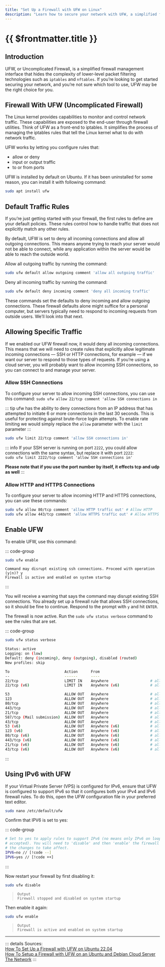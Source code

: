 ```yaml
---
title: "Set Up a Firewall with UFW on Linux"
description: "Learn how to secure your network with UFW, a simplified firewall management interface that configures iptables rules to allow or deny traffic to/from ports."
---
```


# {{ $frontmatter.title }}

## Introduction

UFW, or Uncomplicated Firewall, is a simplified firewall management interface that hides the complexity of lower-level
packet filtering technologies such as ```iptables``` and ```nftables```. If you’re looking to get started securing your
network, and you’re not sure which tool to use, UFW may be the right choice for you.

## Firewall With UFW (Uncomplicated Firewall)

The Linux kernel provides capabilities to monitor and control network traffic. These capabilities are exposed to the
end-user through firewall utilities. Think of UFW as a front-end to iptables. It simplifies the process of managing the
iptables rules that tell the Linux kernel what to do with network traffic.

UFW works by letting you configure rules that:

- allow or deny
- input or output traffic
- to or from ports

UFW is installed by default on Ubuntu. If it has been uninstalled for some reason, you can install it with following
command:

``` bash
sudo apt install ufw
```

## Default Traffic Rules

If you’re just getting started with your firewall, the first rules to define are your default policies. These rules
control how to handle traffic that does not explicitly match any other rules.

By default, UFW is set to deny all
incoming connections and allow all outgoing connections. This means anyone trying to reach your server would not be able
to connect, while any application within the server would be able to reach the outside world.

Allow all outgoing traffic by running the command:

``` bash
sudo ufw default allow outgoing comment 'allow all outgoing traffic'
```

Deny all incoming traffic by running the command:

``` bash
sudo ufw default deny incoming comment 'deny all incoming traffic'
```

These commands set the defaults to deny incoming and allow outgoing connections. These firewall defaults alone might
suffice for a personal computer, but servers typically need to respond to incoming requests from outside users. We’ll
look into that next.

## Allowing Specific Traffic

If we enabled our UFW firewall now, it would deny all incoming connections. This means that we will need to create rules
that explicitly allow legitimate incoming connections — SSH or HTTP connections, for example — if we want our server to
respond to those types of requests. If you’re using a cloud server, you will probably want to allow incoming SSH
connections, so you can connect to and manage your server.

### Allow SSH Connections

To configure your server to allow incoming SSH connections, you can use this command:
`sudo ufw allow 22/tcp comment 'allow SSH connections in`

::: tip
ufw has the ability to deny connections from an IP address that has attempted to initiate 6 or more connections in the
last 30 seconds. This is useful for protecting against brute-force login attempts.
To enable rate limiting we would
simply replace the `allow` parameter with the `limit` parameter
:::

``` bash
sudo ufw limit 22/tcp comment 'allow SSH connections in'
```

::: info
If your SSH server is running on port `2222`, you could allow connections with the same syntax, but replace it with port
`2222`:  
`sudo ufw limit 2222/tcp comment 'allow SSH connections in'`

**Please note that if you use the port number by itself, it effects tcp and udp as well**
:::

### Allow HTTP and HTTPS Connections

To configure your server to allow incoming HTTP and HTTPS connections, you can use these commands:

``` bash
sudo ufw allow 80/tcp comment 'allow HTTP traffic out' # Allow HTTP
sudo ufw allow 443/tcp comment 'allow HTTPS traffic out' # Allow HTTPS
```

## Enable UFW

To enable UFW, use this command:

::: code-group

``` bash
sudo ufw enable
```

``` [output]
Command may disrupt existing ssh connections. Proceed with operation (y|n)? y
Firewall is active and enabled on system startup
```

:::

You will receive a warning that says the command may disrupt existing SSH connections. You already set up a firewall
rule that allows SSH connections, so it should be fine to continue. Respond to the prompt with `y` and hit `ENTER`.

The firewall is now active. Run the `sudo ufw status verbose` command to see the rules that are set.

::: code-group

``` bash
sudo ufw status verbose
```

``` bash [output]
Status: active
Logging: on (low)
Default: deny (incoming), deny (outgoing), disabled (routed)
New profiles: skip

To                         Action      From
--                         ------      ----
22/tcp                     LIMIT IN    Anywhere                   # allow SSH connections in
22/tcp (v6)                LIMIT IN    Anywhere (v6)              # allow SSH connections in

53                         ALLOW OUT   Anywhere                   # allow DNS calls out
123                        ALLOW OUT   Anywhere                   # allow NTP out
80/tcp                     ALLOW OUT   Anywhere                   # allow HTTP traffic out
443/tcp                    ALLOW OUT   Anywhere                   # allow HTTPS traffic out
21/tcp                     ALLOW OUT   Anywhere                   # allow FTP traffic out
587/tcp (Mail submission)  ALLOW OUT   Anywhere                   # allow mail out
43/tcp                     ALLOW OUT   Anywhere                   # allow whois
53 (v6)                    ALLOW OUT   Anywhere (v6)              # allow DNS calls out
123 (v6)                   ALLOW OUT   Anywhere (v6)              # allow NTP out
80/tcp (v6)                ALLOW OUT   Anywhere (v6)              # allow HTTP traffic out
443/tcp (v6)               ALLOW OUT   Anywhere (v6)              # allow HTTPS traffic out
21/tcp (v6)                ALLOW OUT   Anywhere (v6)              # allow FTP traffic out
43/tcp (v6)                ALLOW OUT   Anywhere (v6)              # allow whois
```

:::

## Using IPv6 with UFW

If your Virtual Private Server (VPS) is configured for IPv6, ensure that UFW is configured to support IPv6 so that it
configures both your IPv4 and IPv6 firewall rules. To do this, open the UFW configuration file in your preferred text
editor.

``` bash
sudo nano /etc/default/ufw
```

Confirm that IPV6 is set to yes:

::: code-group
``` bash [/etc/default/ufw]
# Set to yes to apply rules to support IPv6 (no means only IPv6 on loopback
# accepted). You will need to 'disable' and then 'enable' the firewall for
# the changes to take affect.
IPV6=no // [!code --]
IPV6=yes // [!code ++]
```
:::

Now restart your firewall by first disabling it:

``` bash
sudo ufw disable
```

> ```
> Output
> Firewall stopped and disabled on system startup
> ```

Then enable it again:

``` bash
sudo ufw enable
```

> ```
> Output
> Firewall is active and enabled on system startup
> ```

---
::: details Sources:  
[How To Set Up a Firewall with UFW on Ubuntu 22.04](https://www.digitalocean.com/community/tutorials/how-to-set-up-a-firewall-with-ufw-on-ubuntu-22-04)  
[How To Setup a Firewall with UFW on an Ubuntu and Debian Cloud Server](https://www.digitalocean.com/community/tutorials/how-to-setup-a-firewall-with-ufw-on-an-ubuntu-and-debian-cloud-server)  
[The Network](https://github.com/imthenachoman/How-To-Secure-A-Linux-Server#the-network)
:::
